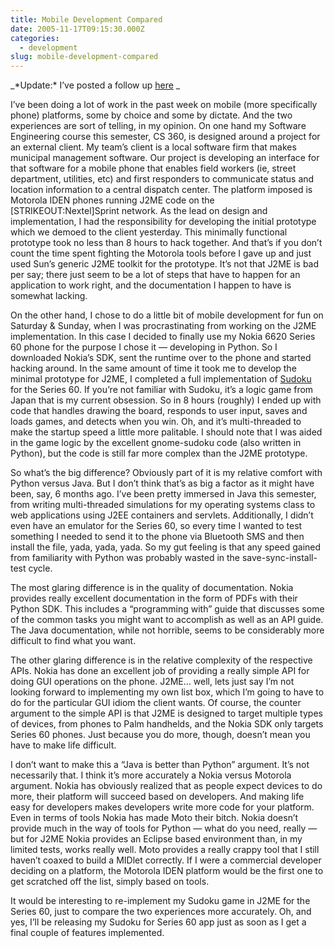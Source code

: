 ```yaml
---
title: Mobile Development Compared
date: 2005-11-17T09:15:30.000Z
categories:
  - development
slug: mobile-development-compared
---
```

_\*Update:\* I’ve posted a follow up [here][1]  _

I’ve been doing a lot of work in the past week on mobile (more specifically phone) platforms, some by choice and some by dictate. And the two experiences are sort of telling, in my opinion. On one hand my Software Engineering course this semester, CS 360, is designed around a project for an external client. My team’s client is a local software firm that makes municipal management software. Our project is developing an interface for that software for a mobile phone that enables field workers (ie, street department, utilities, etc) and first responders to communicate status and location information to a central dispatch center. The platform imposed is Motorola IDEN phones running J2ME code on the [STRIKEOUT:Nextel]Sprint network. As the lead on design and implementation, I had the responsibility for developing the initial prototype which we demoed to the client yesterday. This minimally functional prototype took no less than 8 hours to hack together. And that’s if you don’t count the time spent fighting the Motorola tools before I gave up and just used Sun’s generic J2ME toolkit for the prototype. It’s not that J2ME is bad per say; there just seem to be a lot of steps that have to happen for an application to work right, and the documentation I happen to have is somewhat lacking.

On the other hand, I chose to do a little bit of mobile development for fun on Saturday & Sunday, when I was procrastinating from working on the J2ME implementation. In this case I decided to finally use my Nokia 6620 Series 60 phone for the purpose I chose it — developing in Python. So I downloaded Nokia’s SDK, sent the runtime over to the phone and started hacking around. In the same amount of time it took me to develop the minimal prototype for J2ME, I completed a full implementation of [Sudoku][2]  for the Series 60. If you’re not familiar with Sudoku, it’s a logic game from Japan that is my current obsession. So in 8 hours (roughly) I ended up with code that handles drawing the board, responds to user input, saves and loads games, and detects when you win. Oh, and it’s multi-threaded to make the startup speed a little more palitable. I should note that I was aided in the game logic by the excellent gnome-sudoku code (also written in Python), but the code is still far more complex than the J2ME prototype.

So what’s the big difference? Obviously part of it is my relative comfort with Python versus Java. But I don’t think that’s as big a factor as it might have been, say, 6 months ago. I’ve been pretty immersed in Java this semester, from writing multi-threaded simulations for my operating systems class to web applications using J2EE containers and servlets. Additionally, I didn’t even have an emulator for the Series 60, so every time I wanted to test something I needed to send it to the phone via Bluetooth SMS and then install the file, yada, yada, yada. So my gut feeling is that any speed gained from familiarity with Python was probably wasted in the save-sync-install-test cycle.

The most glaring difference is in the quality of documentation. Nokia provides really excellent documentation in the form of PDFs with their Python SDK. This includes a “programming with” guide that discusses some of the common tasks you might want to accomplish as well as an API guide. The Java documentation, while not horrible, seems to be considerably more difficult to find what you want.

The other glaring difference is in the relative complexity of the respective APIs. Nokia has done an excellent job of providing a really simple API for doing GUI operations on the phone. J2ME… well, lets just say I’m not looking forward to implementing my own list box, which I’m going to have to do for the particular GUI idiom the client wants. Of course, the counter argument to the simple API is that J2ME is designed to target multiple types of devices, from phones to Palm handhelds, and the Nokia SDK only targets Series 60 phones. Just because you do more, though, doesn’t mean you have to make life difficult.

I don’t want to make this a “Java is better than Python” argument. It’s not necessarily that. I think it’s more accurately a Nokia versus Motorola argument. Nokia has obviously realized that as people expect devices to do more, their platform will succeed based on developers. And making life easy for developers makes developers write more code for your platform. Even in terms of tools Nokia has made Moto their bitch. Nokia doesn’t provide much in the way of tools for Python — what do you need, really — but for J2ME Nokia provides an Eclipse based environment than, in my limited tests, works really well. Moto provides a really crappy tool that I still haven’t coaxed to build a MIDlet correctly. If I were a commercial developer deciding on a platform, the Motorola IDEN platform would be the first one to get scratched off the list, simply based on tools.

It would be interesting to re-implement my Sudoku game in J2ME for the Series 60, just to compare the two experiences more accurately. Oh, and yes, I’ll be releasing my Sudoku for Series 60 app just as soon as I get a final couple of features implemented.



 [1]: http://yergler.net/blog/archives/2005/11/29/j2me-development-part-2
 [2]: http://sudoku.com
